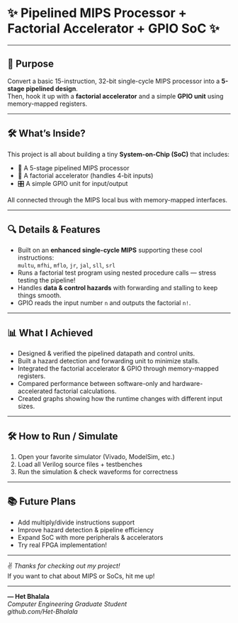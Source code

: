 # ✨ Pipelined MIPS Processor + Factorial Accelerator + GPIO SoC ✨

---

## 🎯 Purpose

Convert a basic 15-instruction, 32-bit single-cycle MIPS processor into a **5-stage pipelined design**.  
Then, hook it up with a **factorial accelerator** and a simple **GPIO unit** using memory-mapped registers.

---

## 🛠 What’s Inside?

This project is all about building a tiny **System-on-Chip (SoC)** that includes:

- 🚀 A 5-stage pipelined MIPS processor  
- 🔢 A factorial accelerator (handles 4-bit inputs)  
- 🎛️ A simple GPIO unit for input/output  

All connected through the MIPS local bus with memory-mapped interfaces.

---

## 🔍 Details & Features

- Built on an **enhanced single-cycle MIPS** supporting these cool instructions:  
  `multu`, `mfhi`, `mflo`, `jr`, `jal`, `sll`, `srl`  
- Runs a factorial test program using nested procedure calls — stress testing the pipeline!  
- Handles **data & control hazards** with forwarding and stalling to keep things smooth.  
- GPIO reads the input number `n` and outputs the factorial `n!`.  

---

## 📊 What I Achieved

- Designed & verified the pipelined datapath and control units.  
- Built a hazard detection and forwarding unit to minimize stalls.  
- Integrated the factorial accelerator & GPIO through memory-mapped registers.  
- Compared performance between software-only and hardware-accelerated factorial calculations.  
- Created graphs showing how the runtime changes with different input sizes.

---

## 🛠 How to Run / Simulate

1. Open your favorite simulator (Vivado, ModelSim, etc.)  
2. Load all Verilog source files + testbenches  
3. Run the simulation & check waveforms for correctness  

---

## 📚 Future Plans

- Add multiply/divide instructions support  
- Improve hazard detection & pipeline efficiency  
- Expand SoC with more peripherals & accelerators  
- Try real FPGA implementation!

---

✌️ *Thanks for checking out my project!*  
If you want to chat about MIPS or SoCs, hit me up!

---

**— Het Bhalala**  
*Computer Engineering Graduate Student*  
*github.com/Het-Bhalala*


